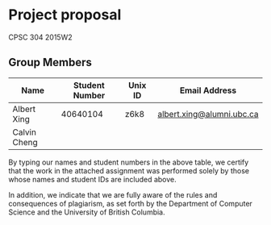 # Project proposal
CPSC 304 2015W2

## Group Members

| Name           | Student Number | Unix ID | Email Address                   |
| -------------- | -------------- | ------- | ------------------------------- |
| Albert Xing    | 40640104       | z6k8    | albert.xing@alumni.ubc.ca       |
| Calvin Cheng   |                |         |                                 |

By typing our names and student numbers in the above table, we certify that the work in the attached assignment was performed solely by those whose names and student IDs are included above.

In addition, we indicate that we are fully aware of the rules and consequences of plagiarism, as set forth by the Department of Computer Science and the University of British Columbia.
